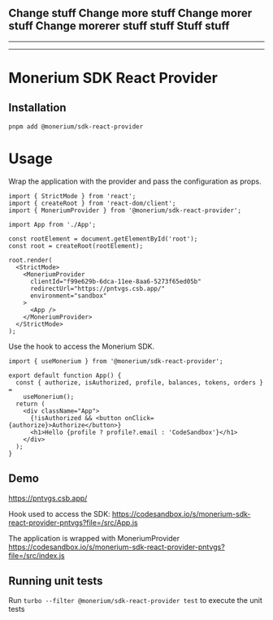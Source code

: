 Change stuff
Change more stuff
Change morer stuff
Change morerer stuff
stuff
Stuff stuff
---
---
---
####

# Monerium SDK React Provider

## Installation

```
pnpm add @monerium/sdk-react-provider
```

# Usage

Wrap the application with the provider and pass the configuration as props.

```tsx
import { StrictMode } from 'react';
import { createRoot } from 'react-dom/client';
import { MoneriumProvider } from '@monerium/sdk-react-provider';

import App from './App';

const rootElement = document.getElementById('root');
const root = createRoot(rootElement);

root.render(
  <StrictMode>
    <MoneriumProvider
      clientId="f99e629b-6dca-11ee-8aa6-5273f65ed05b"
      redirectUrl="https://pntvgs.csb.app/"
      environment="sandbox"
    >
      <App />
    </MoneriumProvider>
  </StrictMode>
);
```

Use the hook to access the Monerium SDK.

```tsx
import { useMonerium } from '@monerium/sdk-react-provider';

export default function App() {
  const { authorize, isAuthorized, profile, balances, tokens, orders } =
    useMonerium();
  return (
    <div className="App">
      {!isAuthorized && <button onClick={authorize}>Authorize</button>}
      <h1>Hello {profile ? profile?.email : 'CodeSandbox'}</h1>
    </div>
  );
}
```

## Demo

https://pntvgs.csb.app/

Hook used to access the SDK: https://codesandbox.io/s/monerium-sdk-react-provider-pntvgs?file=/src/App.js

The application is wrapped with MoneriumProvider
https://codesandbox.io/s/monerium-sdk-react-provider-pntvgs?file=/src/index.js

## Running unit tests

Run `turbo --filter @monerium/sdk-react-provider test` to execute the unit tests

####
